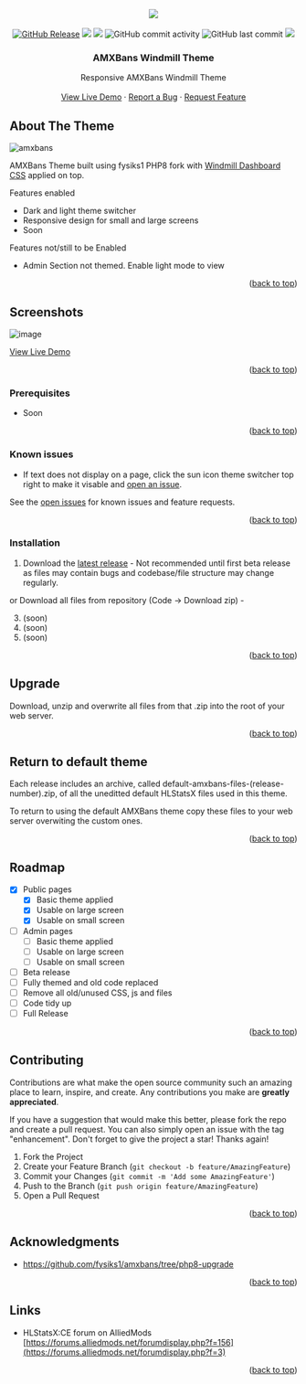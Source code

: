 <!-- Improved compatibility of back to top link: See: https://github.com/othneildrew/Best-README-Template/pull/73 -->
<a id="readme-top"></a>


<!-- PROJECT LOGO -->
<div align="center">

<img src="https://private-user-images.githubusercontent.com/154759339/418374927-9a9e359a-a4ac-4af2-9dcc-6982982a3c77.jpg?jwt=eyJhbGciOiJIUzI1NiIsInR5cCI6IkpXVCJ9.eyJpc3MiOiJnaXRodWIuY29tIiwiYXVkIjoicmF3LmdpdGh1YnVzZXJjb250ZW50LmNvbSIsImtleSI6ImtleTUiLCJleHAiOjE3NDA5NDYwNDUsIm5iZiI6MTc0MDk0NTc0NSwicGF0aCI6Ii8xNTQ3NTkzMzkvNDE4Mzc0OTI3LTlhOWUzNTlhLWE0YWMtNGFmMi05ZGNjLTY5ODI5ODJhM2M3Ny5qcGc_WC1BbXotQWxnb3JpdGhtPUFXUzQtSE1BQy1TSEEyNTYmWC1BbXotQ3JlZGVudGlhbD1BS0lBVkNPRFlMU0E1M1BRSzRaQSUyRjIwMjUwMzAyJTJGdXMtZWFzdC0xJTJGczMlMkZhd3M0X3JlcXVlc3QmWC1BbXotRGF0ZT0yMDI1MDMwMlQyMDAyMjVaJlgtQW16LUV4cGlyZXM9MzAwJlgtQW16LVNpZ25hdHVyZT0zNTI3YmY1ZDZhMmM3YzA3YjYwYWU4MDYxODVmN2IzOTgwMGIzNzUwZWNiN2FhNmU0Yzg5ODRjMGU3NGZlNjJiJlgtQW16LVNpZ25lZEhlYWRlcnM9aG9zdCJ9.dtnL9LDNFccmQWKaqbvI-WrKtf3x98Oxbf_tnmT0a1M">

  <br>
  <br>
  <a href="https://github.com/DNA-styx/AMXBans-Windmill-Theme/releases"><img alt="GitHub Release" src="https://img.shields.io/github/v/release/DNA-styx/AMXBans-Windmill-Theme?include_prereleases"></a>
  <img src="https://img.shields.io/github/downloads/DNA-styx/AMXBans-Windmill-Theme/total">
  <a href="https://github.com/DNA-styx/AMXBans-Windmill-Theme/issues"><img src="https://img.shields.io/github/issues/DNA-styx/AMXBans-Windmill-Theme"></a>
  <img alt="GitHub commit activity" src="https://img.shields.io/github/commit-activity/m/DNA-styx/AMXBans-Windmill-Theme">
  <img alt="GitHub last commit" src="https://img.shields.io/github/last-commit/DNA-styx/AMXBans-Windmill-Theme">
  <a href="https://app.codacy.com/gh/DNA-styx/AMXBans-Windmill-Theme/dashboard?utm_source=gh&utm_medium=referral&utm_content=&utm_campaign=Badge_grade)"><img src="https://app.codacy.com/project/badge/Grade/4882a96f7b17414b996b32f59e65291c"></a>

<h3 align="center">AMXBans Windmill Theme</h3>

  <p align="center">
    Responsive AMXBans Windmill Theme
    <br />
    <br />
    <a href="https://amxbans.dnagames.site/view.php">View Live Demo</a>
    ·
    <a href="https://github.com/DNA-styx/AMXBans-Windmill-Theme/issues/new">Report a Bug</a>
    ·
    <a href="https://github.com/DNA-styx/AMXBans-Windmill-Theme/issues/new">Request Feature</a>
  </p>
</div>


<!-- ABOUT THE PROJECT -->
## About The Theme

![amxbans](https://github.com/user-attachments/assets/43638262-a699-4af1-a24d-c9ee6e8b762d)

AMXBans Theme built using fysiks1 PHP8 fork with [Windmill Dashboard CSS](https://github.com/estevanmaito/windmill-dashboard) applied on top. 



Features enabled
* Dark and light theme switcher
* Responsive design for small and large screens
* Soon

Features not/still to be Enabled
* Admin Section not themed. Enable light mode to view

<p align="right">(<a href="#readme-top">back to top</a>)</p>

<!-- Screen shots -->
## Screenshots

![image](https://github.com/user-attachments/assets/1c833da1-3927-4cb3-8210-7b227fe5d407)

<a href="https://hlstatsx.dnagames.site/hlstats.php?mode=players&game=dods">View Live Demo</a>

<p align="right">(<a href="#readme-top">back to top</a>)</p>


### Prerequisites

* Soon

<p align="right">(<a href="#readme-top">back to top</a>)</p>

### Known issues

* If text does not display on a page, click the sun icon theme switcher top right to make it visable and [open an issue](https://github.com/DNA-styx/HLSTATSX-Windmill-Theme/issues).

See the [open issues](https://github.com/DNA-styx/AMXBans-Windmill-Theme/issues) for known issues and feature requests.

<p align="right">(<a href="#readme-top">back to top</a>)</p>


### Installation

1. Download the [latest release](https://github.com/DNA-styx/AMXBans-Windmill-Theme/releases) - Not recommended until first beta release as files may contain bugs and codebase/file structure may change regularly.
   
or Download all files from repository (Code -> Download zip) - 

3. (soon)
4. (soon)
5. (soon)

<p align="right">(<a href="#readme-top">back to top</a>)</p>

## Upgrade

Download, unzip and overwrite all files from that .zip into the root of your web server.

<p align="right">(<a href="#readme-top">back to top</a>)</p>

## Return to default theme

Each release includes an archive, called default-amxbans-files-(release-number).zip, of all the uneditted default HLStatsX files used in this theme.

To return to using the default AMXBans theme copy these files to your web server overwiting the custom ones.    

<p align="right">(<a href="#readme-top">back to top</a>)</p>


<!-- ROADMAP -->
## Roadmap

- [X] Public pages
  - [X] Basic theme applied 
  - [X] Usable on large screen 
  - [X] Usable on small screen
- [ ] Admin pages 
  - [ ] Basic theme applied 
  - [ ] Usable on large screen  
  - [ ] Usable on small screen
- [ ] Beta release 
- [ ] Fully themed and old code replaced 
- [ ] Remove all old/unused CSS, js and files
- [ ] Code tidy up
- [ ] Full Release

<p align="right">(<a href="#readme-top">back to top</a>)</p>


<!-- CONTRIBUTING -->
## Contributing

Contributions are what make the open source community such an amazing place to learn, inspire, and create. Any contributions you make are **greatly appreciated**.

If you have a suggestion that would make this better, please fork the repo and create a pull request. You can also simply open an issue with the tag "enhancement".
Don't forget to give the project a star! Thanks again!

1. Fork the Project
2. Create your Feature Branch (`git checkout -b feature/AmazingFeature`)
3. Commit your Changes (`git commit -m 'Add some AmazingFeature'`)
4. Push to the Branch (`git push origin feature/AmazingFeature`)
5. Open a Pull Request

<p align="right">(<a href="#readme-top">back to top</a>)</p>


<!-- ACKNOWLEDGMENTS -->
## Acknowledgments

* https://github.com/fysiks1/amxbans/tree/php8-upgrade

<p align="right">(<a href="#readme-top">back to top</a>)</p>


<!-- LINKS -->
## Links

* HLStatsX:CE forum on AlliedMods [https://forums.alliedmods.net/forumdisplay.php?f=156](https://forums.alliedmods.net/forumdisplay.php?f=3)

<p align="right">(<a href="#readme-top">back to top</a>)</p>

<!-- MARKDOWN LINKS & IMAGES -->
<!-- https://www.markdownguide.org/basic-syntax/#reference-style-links -->
[contributors-shield]: https://img.shields.io/github/contributors/DNA-styx/sbpp-windmill-dashboard.svg?style=for-the-badge
[contributors-url]: https://github.com/DNA-styx/sbpp-windmill-dashboard/graphs/contributors
[forks-shield]: https://img.shields.io/github/forks/DNA-styx/sbpp-windmill-dashboard.svg?style=for-the-badge
[forks-url]: https://github.com/DNA-styx/sbpp-windmill-dashboard/network/members
[stars-shield]: https://img.shields.io/github/stars/DNA-styx/sbpp-windmill-dashboard.svg?style=for-the-badge
[stars-url]: https://github.com/DNA-styx/sbpp-windmill-dashboard/stargazers
[issues-shield]: https://img.shields.io/github/issues/DNA-styx/sbpp-windmill-dashboard.svg?style=for-the-badge
[issues-url]: https://github.com/DNA-styx/sbpp-windmill-dashboard/issues
[license-shield]: https://img.shields.io/github/license/DNA-styx/sbpp-windmill-dashboard.svg?style=for-the-badge
[license-url]: https://github.com/DNA-styx/sbpp-windmill-dashboard/blob/master/LICENSE.txt
